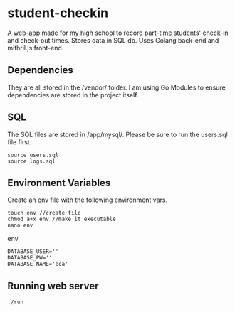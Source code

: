 # student-checkin
A web-app made for my high school to record part-time students' check-in and check-out times. Stores data in SQL db. Uses Golang back-end and mithril.js front-end.

## Dependencies
They are all stored in the /vendor/ folder. I am using Go Modules to ensure dependencies are stored in the project itself.

## SQL
The SQL files are stored in /app/mysql/. Please be sure to run the users.sql file first.
```
source users.sql
source logs.sql
```

## Environment Variables
Create an env file with the following environment vars.
```
touch env //create file
chmod a+x env //make it executable
nano env
```
env
```
DATABASE_USER=''
DATABASE_PW=''
DATABASE_NAME='eca'
```

## Running web server
```
./run
```
